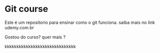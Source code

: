 # Git course

Este é um repositorio para ensinar como o git funciona. saiba mais no link udemy.com.br



Gostou do curso? quer mais ?

kkkkkkkkkkkkkkkkkkkkkkkkkkkkkk